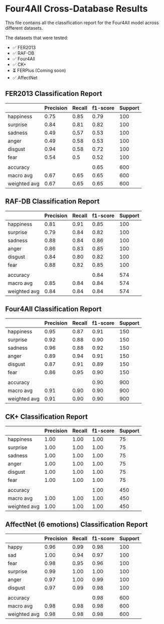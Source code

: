 # Four4All Cross-Database Results

This file contains all the classification report for the Four4All model across different datasets.

The datasets that were tested:
 - ✅ FER2013
 - ✅ RAF-DB
 - ✅ Four4All
 - ✅ CK+
 - ⏳ FERPlus (Coming soon)
 - ✅ AffectNet

## FER2013 Classification Report	

|           | Precision |	Recall |	f1-score |	Support|
|-----------|-----------|--------|-----------|---------|
| happiness |   0.75    |	 0.85  |	 0.79    |	 100   |
| surprise  |	  0.84  	|  0.81  |   0.82	   |   100   |
| sadness   |	  0.49    |	 0.57  |	 0.53    |	 100   |
| anger	    |   0.49  	|  0.58	 |   0.53	   |   100   |
| disgust   |	  0.94    |	 0.58  |	 0.72    |	 100   |
| fear	    |   0.54	  |  0.5	 |   0.52	   |   100   |	
|           |           |        |           |         |
| accuracy  |           |        |	 0.65    |	 600   |
| macro avg |	  0.67    |	 0.65  |	 0.65    |	 600   |
| weighted avg |	0.67  |	 0.65  |	 0.65	   |   600   |



## RAF-DB Classification Report

|           | Precision |	Recall |	f1-score |	Support |
|-----------|-----------|--------|-----------|----------|
| happiness |   0.81    |	 0.91  |	0.85     |	 100    |
| surprise  |	  0.79  	|  0.84  |  0.82	   |   100    |
| sadness   |	  0.88    |	 0.84  |	0.86     |	 100    |
| anger	    |   0.86  	|  0.83	 |  0.85	   |   100    |
| disgust   |	  0.84    |	 0.80  |	0.82     |	 100    |
| fear	    |   0.88	  |  0.82	 |  0.85	   |   100    |	
|           |           |        |           |          |
| accuracy  |           |        |	0.84     |	 574    |
|macro avg  |	  0.85    |	 0.84  |	0.84     |	 574    |
| weighted avg |	0.84  |	 0.84  |	0.84	   |   574    |


## Four4All Classification Report

|           | Precision |	Recall |	f1-score | Support |
|-----------|-----------|--------|-----------|---------|
| happiness |   0.95    |	 0.87  |	 0.91    |	 150   |
| surprise  |	  0.92  	|  0.88  |   0.90	   |   150   |
| sadness   |	  0.96    |	 0.88  |	 0.92    |	 150   |
| anger	    |   0.89  	|  0.94	 |   0.91	   |   150   |
| disgust   |	  0.87    |	 0.91  |	 0.89    |	 150   |
| fear	    |   0.86	  |  0.95	 |   0.90	   |   150   |	
|           |           |        |           |         |
| accuracy  |           |        |	 0.90    |	 900   |
| macro avg |	  0.91    |	 0.90  |	 0.90    |	 900   |
| weighted avg |	0.91  |	 0.90  |	 0.90	   |   900   |


## CK+ Classification Report

|              | Precision |	Recall |	 f1-score | Support |
|--------------|-----------|--------|-----------|---------|
|    happiness |   1.00    |	 1.00  |	  1.00    |	   75   |
|    surprise  |	  1.00  	 |  1.00  |   1.00	   |    75   |
|    sadness   |	  1.00    |	 1.00  |	  1.00    |	   75   |
|    anger	    |   1.00  	 |  1.00	 |   1.00    |    75   |
|    disgust   |	  1.00    |	 1.00  |	  1.00    |	   75   |
|     fear	    |   1.00	   |  1.00	 |   1.00	   |    75   |	
|              |           |        |           |         |
|   accuracy   |           |        |	  1.00    |	  450   |
|   macro avg  |	  1.00    |	 1.00  |	  1.00    |	  450   |
| weighted avg |	  1.00    |	 1.00  |	  1.00	   |   450   |


## AffectNet (6 emotions) Classification Report

|              | Precision |	Recall |	 f1-score | Support |
|--------------|-----------|--------|-----------|---------|
|     happy    |   0.96    |	 0.99  |	  0.98    |	  100   |
|      sad     |	  1.00  	 |  0.94  |   0.97	   |   100   |
|     fear     |	  0.98    |	 0.95  |	  0.96    |	  100   |
|   surprise	  |   0.99  	 |  1.00	 |   1.00    |   100   |
|     anger    |	  0.97    |	 1.00  |	  0.99    |	  100   |
|   disgust    |   0.97	   |  0.99	 |   0.98	   |   100   |	
|              |           |        |           |         |
|   accuracy   |           |        |	  0.98    |	  600   |
|   macro avg  |	  0.98    |	 0.98  |	  0.98    |	  600   |
| weighted avg |	  0.98    |	 0.98  |	  0.98	   |   600   |
